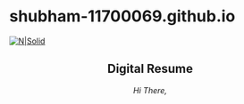 # shubham-11700069.github.io

[![N|Solid](https://drive.google.com/open?id=16ylzqcTHIEhee1NmfoMdz5oewTekAXvc)](https://shubham-11700069.github.io)

<h2 align="center">Digital Resume</h2>

<p align="center">
  <i>Hi There, </i></p>


